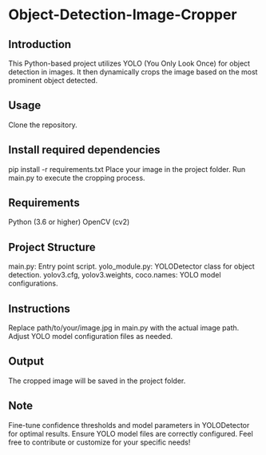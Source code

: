 # Object-Detection-Image-Cropper



## Introduction
This Python-based project utilizes YOLO (You Only Look Once) for object detection in images. It then dynamically crops the image based on the most prominent object detected.

## Usage
Clone the repository.

## Install required dependencies 
pip install -r requirements.txt
Place your image in the project folder.
Run main.py to execute the cropping process.

## Requirements
Python (3.6 or higher)
OpenCV (cv2)

## Project Structure
main.py: Entry point script.
yolo_module.py: YOLODetector class for object detection.
yolov3.cfg, yolov3.weights, coco.names: YOLO model configurations.

## Instructions
Replace path/to/your/image.jpg in main.py with the actual image path.
Adjust YOLO model configuration files as needed.

## Output
The cropped image will be saved in the project folder.

## Note
Fine-tune confidence thresholds and model parameters in YOLODetector for optimal results.
Ensure YOLO model files are correctly configured.
Feel free to contribute or customize for your specific needs!
